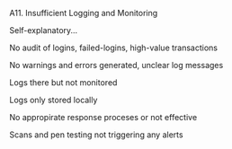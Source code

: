 A11. Insufficient Logging and Monitoring

Self-explanatory...

No audit of logins, failed-logins, high-value transactions

No warnings and errors generated, unclear log messages

Logs there but not monitored

Logs only stored locally

No appropirate response proceses or not effective

Scans and pen testing not triggering any alerts